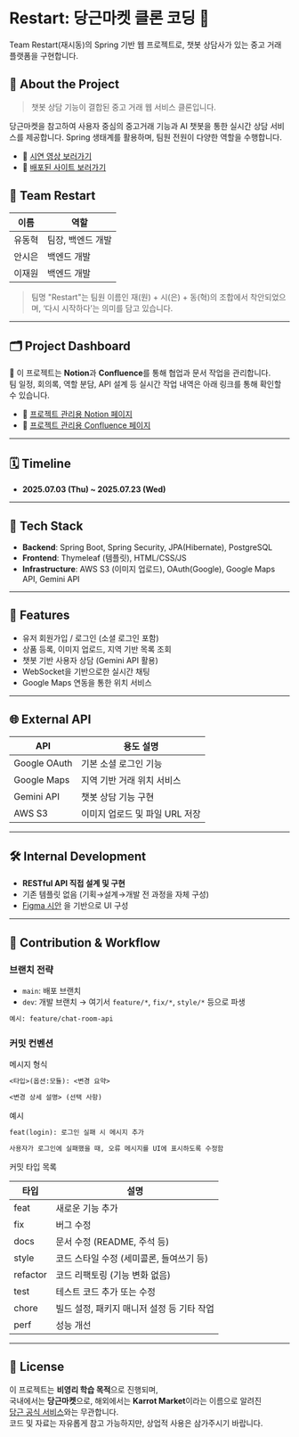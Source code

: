 # Restart: 당근마켓 클론 코딩 🥕

Team Restart(재시동)의 Spring 기반 웹 프로젝트로, 챗봇 상담사가 있는 중고 거래 플랫폼을 구현합니다.

## 🚀 About the Project

> 챗봇 상담 기능이 결합된 중고 거래 웹 서비스 클론입니다.

당근마켓을 참고하여 사용자 중심의 중고거래 기능과 AI 챗봇을 통한 실시간 상담 서비스를 제공합니다. Spring 생태계를 활용하며, 팀원 전원이 다양한 역할을 수행합니다.

- 🎥 [시연 영상 보러가기](https://youtu.be/AWOMrevFndQ)
- 🔗 [배포된 사이트 보러가기](http://52.78.128.12:8080/main)

## 👥 Team Restart

| 이름   | 역할              |
| ------ | ----------------- |
| 유동혁 | 팀장, 백엔드 개발 |
| 안시은 | 백엔드 개발       |
| 이재원 | 백엔드 개발       |

> 팀명 "Restart"는 팀원 이름인 재(원) + 시(은) + 동(혁)의 조합에서 착안되었으며, ‘다시 시작하다’는 의미를 담고 있습니다.

---

## 🗂️ Project Dashboard

📌 이 프로젝트는 **Notion**과 **Confluence**를 통해 협업과 문서 작업을 관리합니다.  
팀 일정, 회의록, 역할 분담, API 설계 등 실시간 작업 내역은 아래 링크를 통해 확인할 수 있습니다.

- 🔗 [프로젝트 관리용 Notion 페이지](https://www.notion.so/225dccc42309801fa0e5d0f4f63691a0)
- 🔗 [프로젝트 관리용 Confluence 페이지](https://gmodangguen-restart.atlassian.net/wiki/x/aIAB)

---

## 🗓️ Timeline

- **2025.07.03 (Thu) ~ 2025.07.23 (Wed)**

---

## 🔧 Tech Stack

- **Backend**: Spring Boot, Spring Security, JPA(Hibernate), PostgreSQL
- **Frontend**: Thymeleaf (템플릿), HTML/CSS/JS
- **Infrastructure**: AWS S3 (이미지 업로드), OAuth(Google), Google Maps API, Gemini API

---

## 📌 Features

- 유저 회원가입 / 로그인 (소셜 로그인 포함)
- 상품 등록, 이미지 업로드, 지역 기반 목록 조회
- 챗봇 기반 사용자 상담 (Gemini API 활용)
- WebSocket을 기반으로한 실시간 채팅
- Google Maps 연동을 통한 위치 서비스

---

## 🌐 External API

| API          | 용도 설명                      |
| ------------ | ------------------------------ |
| Google OAuth | 기본 소셜 로그인 기능          |
| Google Maps  | 지역 기반 거래 위치 서비스     |
| Gemini API  | 챗봇 상담 기능 구현            |
| AWS S3       | 이미지 업로드 및 파일 URL 저장 |

---

## 🛠 Internal Development

- **RESTful API 직접 설계 및 구현**
- 기존 템플릿 없음 (기획→설계→개발 전 과정을 자체 구성)
- [Figma 시안](https://www.figma.com/file/kSMua8TOVGIIPbNH1jie1Q/%EC%98%A4%EB%A5%B4%EB%AF%B8-2%EA%B8%B0-%ED%94%84%EB%A1%9C%EC%A0%9D%ED%8A%B8(%EB%8B%B9%EA%B7%BC%EB%A7%88%EC%BC%93Web-%ED%81%B4%EB%A1%A0%EC%BD%94%EB%94%A9)?type=design&t=0GKxjur6Zlk8Gse3-1)
  을 기반으로 UI 구성

---

## 🤝 Contribution & Workflow

### 브랜치 전략

- `main`: 배포 브랜치  
- `dev`: 개발 브랜치 → 여기서 `feature/*`, `fix/*`, `style/*` 등으로 파생

```bash
예시: feature/chat-room-api
```

### 커밋 컨벤션

메시지 형식

```txt
<타입>(옵션:모듈): <변경 요약>

<변경 상세 설명> (선택 사항)
```

예시

```txt
feat(login): 로그인 실패 시 메시지 추가

사용자가 로그인에 실패했을 때, 오류 메시지를 UI에 표시하도록 수정함
```

커밋 타입 목록

| 타입     | 설명                                       |
| -------- | ------------------------------------------ |
| feat     | 새로운 기능 추가                           |
| fix      | 버그 수정                                  |
| docs     | 문서 수정 (README, 주석 등)                |
| style    | 코드 스타일 수정 (세미콜론, 들여쓰기 등)   |
| refactor | 코드 리팩토링 (기능 변화 없음)             |
| test     | 테스트 코드 추가 또는 수정                 |
| chore    | 빌드 설정, 패키지 매니저 설정 등 기타 작업 |
| perf     | 성능 개선                                  |

---

## 📄 License

이 프로젝트는 **비영리 학습 목적**으로 진행되며,  
국내에서는 **당근마켓**으로, 해외에서는 **Karrot Market**이라는 이름으로 알려진  
[당근 공식 서비스](https://www.daangn.com)와는 무관합니다.  
코드 및 자료는 자유롭게 참고 가능하지만, 상업적 사용은 삼가주시기 바랍니다.
